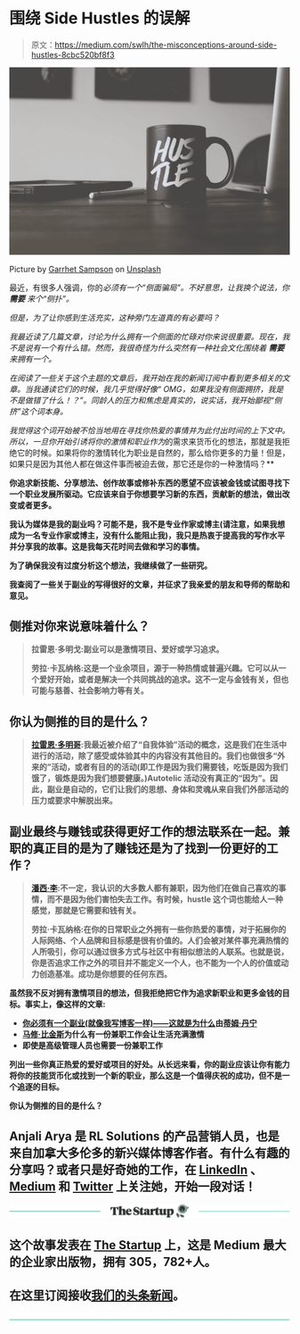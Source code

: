 # 围绕 Side Hustles 的误解

> 原文：<https://medium.com/swlh/the-misconceptions-around-side-hustles-8cbc520bf8f3>

![](img/8c8ff0808dbd2c19317256aef5bde703.png)

Picture by [Garrhet Sampson](https://unsplash.com/@garrhetsampson?utm_source=medium&utm_medium=referral) on [Unsplash](https://unsplash.com?utm_source=medium&utm_medium=referral)

最近，有很多人强调，你的*必须有一个“侧面骗局”。不好意思，让我换个说法，你 ***需要*** 来个“侧扑”。*

*但是，为了让你感到生活充实，这种旁门左道真的有必要吗？*

*我最近读了几篇文章，讨论为什么拥有一个侧面的忙碌对你来说很重要。现在，我不是说有一个有什么错。然而，我很奇怪为什么突然有一种社会文化围绕着 ***需要*** 来拥有一个。*

*在阅读了一些关于这个主题的文章后，我开始在我的新闻订阅中看到更多相关的文章。当我通读它们的时候，我几乎觉得好像“ *OMG，如果我没有侧面拥挤，我是不是做错了什么！？*”。同龄人的压力和焦虑是真实的，说实话，我开始鄙视“侧挤”这个词本身。*

*我觉得这个词开始被不恰当地用在寻找你热爱的事情并为此付出时间的上下文中。所以，一旦你开始引诱将你的激情和职业作为*的需求来货币化的想法，那就是我拒绝它的时候。如果将你的激情转化为职业是自然的，那么给你更多的力量！但是，如果只是因为其他人都在做这件事而被迫去做，那它还是你的一种激情吗？**

**你追求新技能、分享想法、创作故事或修补东西的愿望不应该被金钱或试图寻找下一个职业发展所驱动。它应该来自于你想要学习新的东西，贡献新的想法，做出改变或者更多。**

**我认为媒体是我的副业吗？可能不是，我不是专业作家或博主(请注意，如果我想成为一名专业作家或博主，没有什么能阻止我)，我只是热衷于提高我的写作水平并分享我的故事。这是我每天花时间去做和学习的事情。**

**为了确保我没有过度分析这个想法，我继续做了一些研究。**

**我查阅了一些关于副业的写得很好的文章，并征求了我亲爱的朋友和导师的帮助和意见。**

## **侧推对你来说意味着什么？**

> **拉雷恩·多明戈:副业可以是激情项目、爱好或学习追求。**
> 
> **劳拉·卡瓦纳格:这是一个业余项目，源于一种热情或普遍兴趣。它可以从一个爱好开始，或者是解决一个共同挑战的追求。这不一定与金钱有关，但也可能与慈善、社会影响力等有关。**

## **你认为侧推的目的是什么？**

> **[拉雷恩·多明哥](https://medium.com/u/e49e8bc94f52?source=post_page-----8cbc520bf8f3--------------------------------):我最近被介绍了“自我体验”活动的概念，这是我们在生活中进行的活动，除了感受或体验其中的内容没有其他目的。我们也做很多“外来的”活动，或者有目的的活动(即工作是因为我们需要钱，吃饭是因为我们饿了，锻炼是因为我们想要健康。)Autotelic 活动没有真正的“因为”。因此，副业是自动的，它们让我们的思想、身体和灵魂从来自我们外部活动的压力或要求中解脱出来。**

## **副业最终与赚钱或获得更好工作的想法联系在一起。兼职的真正目的是为了赚钱还是为了找到一份更好的工作？**

> **[潘西·李](https://medium.com/u/cde411480aa4?source=post_page-----8cbc520bf8f3--------------------------------):不一定，我认识的大多数人都有兼职，因为他们在做自己喜欢的事情，而不是因为他们害怕失去工作。有时候，hustle 这个词也能给人一种感觉，那就是它需要和钱有关。**
> 
> **劳拉·卡瓦纳格:在你的日常职业之外拥有一些你热爱的事情，对于拓展你的人际网络、个人品牌和目标感是很有价值的。人们会被对某件事充满热情的人所吸引，你可以通过很多方式与社区中有相似想法的人联系。也就是说，你是否追求工作之外的项目并不能定义一个人，也不能为一个人的价值或动力创造基准。成功是你想要的任何东西。**

**虽然我不反对拥有激情项目的想法，但我拒绝把它作为追求新职业和更多金钱的目标。事实上，像这样的文章:**

*   **[你必须有一个副业(就像我写博客一样)——这就是为什么](/the-mission/you-have-to-have-a-side-hustle-like-me-with-my-blogging-heres-why-13e7bba0d4b7)由[蒂姆·丹宁](https://medium.com/u/b6d641be1066?source=post_page-----8cbc520bf8f3--------------------------------)**
*   **[马修·比金斯](/@matthewbiggins/side-hustle-passionate-life-4d6a8aad26f2)为什么有一份兼职工作会让生活充满激情**
*   **即使是高级管理人员也需要一份兼职工作**

**列出一些你真正热爱的爱好或项目的好处。从长远来看，你的副业应该让你有能力将你的技能货币化或找到一个新的职业，那么这是一个值得庆祝的成功，但不是一个追逐的目标。**

**你认为侧推的目的是什么？**

## **Anjali Arya 是 RL Solutions 的产品营销人员，也是来自加拿大多伦多的新兴媒体博客作者。有什么有趣的分享吗？或者只是好奇她的工作，在 [LinkedIn](https://www.linkedin.com/notifications/) 、 [Medium](/@arya.anjali) 和 [Twitter](https://twitter.com/AnjaliAryaa?lang=en) 上关注她，开始一段对话！**

**[![](img/308a8d84fb9b2fab43d66c117fcc4bb4.png)](https://medium.com/swlh)**

## **这个故事发表在 [The Startup](https://medium.com/swlh) 上，这是 Medium 最大的企业家出版物，拥有 305，782+人。**

## **在这里订阅接收[我们的头条新闻](http://growthsupply.com/the-startup-newsletter/)。**

**[![](img/b0164736ea17a63403e660de5dedf91a.png)](https://medium.com/swlh)**